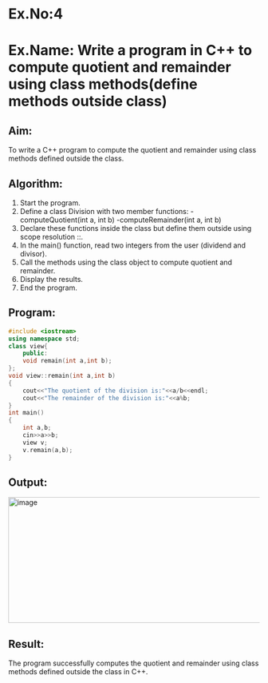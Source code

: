 # Ex.No:4
# Ex.Name: Write a program in C++ to compute quotient and remainder using class methods(define methods outside class)

## Aim:
To write a C++ program to compute the quotient and remainder using class methods defined outside the class.

## Algorithm:
1. Start the program.
2. Define a class Division with two member functions:
  -computeQuotient(int a, int b)
  -computeRemainder(int a, int b)
3. Declare these functions inside the class but define them outside using scope resolution ::.
4. In the main() function, read two integers from the user (dividend and divisor).
5. Call the methods using the class object to compute quotient and remainder.
6. Display the results.
7. End the program.

## Program:
```cpp
#include <iostream>
using namespace std;
class view{
    public:
    void remain(int a,int b);
};
void view::remain(int a,int b)
{
    cout<<"The quotient of the division is:"<<a/b<<endl;
    cout<<"The remainder of the division is:"<<a%b;
}
int main()
{
    int a,b;
    cin>>a>>b;
    view v;
    v.remain(a,b);
}
```


## Output:
<img width="621" height="252" alt="image" src="https://github.com/user-attachments/assets/698ab1a7-a886-4110-942b-1ed200160b84" />


## Result:
The program successfully computes the quotient and remainder using class methods defined outside the class in C++.

